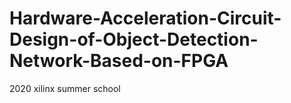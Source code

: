 # Hardware-Acceleration-Circuit-Design-of-Object-Detection-Network-Based-on-FPGA
2020 xilinx summer school
